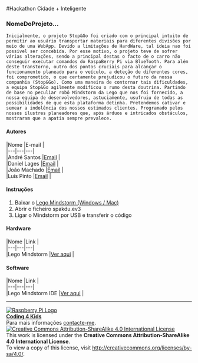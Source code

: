 #Hackathon Cidade + Inteligente  
  
### NomeDoProjeto...  
  
	Inicialmente, o projeto Stop&Go foi criado com o principal intuito de permitir ao usuário transportar materiais para diferentes divisões por meio de uma WebApp. Devido a limitações de HardWare, tal ideia nao foi possivel ser concebida. Por esse motivo, o projeto teve de sofrer várias alterações, sendo a principal destas o facto de o carro não conseguir executar comandos do RaspaBerry Pi via BlueTooth. Para além deste transtorno, outro dos pontos cruciais para alcançar o funcionamento planeado para o veículo, a deteção de diferentes cores, foi comprometido, o que certamente prejudicou o futuro da nossa companhia (Stop&Go). Como uma maneira de contornar tais dificuldades, a equipa Stop&Go agilmente modificou o rumo desta doutrina. Partindo de base no peculiar robô Mindstorm da Lego que nos foi fornecido, a nossa equipa de desenvolvedores, astuciamente, usufruiu de todas as possibilidades de que esta plataforma detinha. Pretendemos cativar e semear a indolência dos nossos estimados clientes. Programado pelos nossos ilustres planeadores que, após árduos e intricados obstáculos, mostraram que a apatia sempre prevalece.

#### Autores  
  
|Nome  |E-mail  |  
|---|---|---|    
|André Santos  |[Email](mailto:pulgasantos2000@gmail.com)  |  
|Daniel Lages  |[Email](mailto:onlinefttj@gmail.com)  |  
|João Machado  |[Email](mailto:macjoao@live.com.pt)  |  
|Luís Pinto  |[Email](mailto:luis51@live.com.pt)  |  
  
#### Instruções
  
1. Baixar o [Lego Mindstorm (Windows / Mac)](http://www.lego.com/en-us/mindstorms/downloads)
2. Abrir o ficheiro spakdu.ev3
3. Ligar o Mindstorm por USB e transferir o código
#### Hardware  
  
|Nome  |Link  |  
|---|---|---|    
|Lego Mindstorm  |[Ver aqui](http://www.lego.com/en-us/mindstorms/?domainredir=mindstorms.lego.com)  |  
    
#### Software  
  
|Nome  |Link  |  
|---|---|---|    
|Lego Mindstorm IDE  |[Ver aqui](http://www.lego.com/en-us/mindstorms/downloads)  |  
  
  
***  
[![Raspberry Pi Logo](https://upload.wikimedia.org/wikipedia/en/thumb/c/cb/Raspberry_Pi_Logo.svg/50px-Raspberry_Pi_Logo.svg.png)](http://raspberrypi.org)   
[**Coding 4 Kids**](http://coding4kids.github.io/coding4kids/)  
Para mais informações [contacte-me](mailto:nunofilipesantos@gmail.com).  
[![Creative Commons Attribution-ShareAlike 4.0 International License](https://licensebuttons.net/l/by-sa/4.0/88x31.png)](http://creativecommons.org/licenses/by-sa/4.0/)  
This work is licensed under the **Creative Commons Attribution-ShareAlike 4.0 International License**.  
To view a copy of this license, visit http://creativecommons.org/licenses/by-sa/4.0/.  
